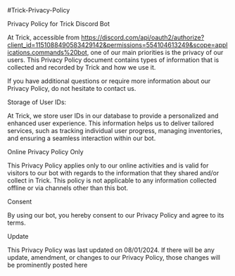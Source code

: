 #Trick-Privacy-Policy

Privacy Policy for Trick Discord Bot

At Trick, accessible from https://discord.com/api/oauth2/authorize?client_id=1151088490583429142&permissions=554104613249&scope=applications.commands%20bot, one of our main priorities is the privacy of our users. This Privacy Policy document contains types of information that is collected and recorded by Trick and how we use it.

If you have additional questions or require more information about our Privacy Policy, do not hesitate to contact us.

Storage of User IDs:

At Trick, we store user IDs in our database to provide a personalized and enhanced user experience. This information helps us to deliver tailored services, such as tracking individual user progress, managing inventories, and ensuring a seamless interaction within our bot.

Online Privacy Policy Only

This Privacy Policy applies only to our online activities and is valid for visitors to our bot with regards to the information that they shared and/or collect in Trick. This policy is not applicable to any information collected offline or via channels other than this bot.

Consent

By using our bot, you hereby consent to our Privacy Policy and agree to its terms.

Update

This Privacy Policy was last updated on 08/01/2024. If there will be any update, amendment, or changes to our Privacy Policy, those changes will be prominently posted here
